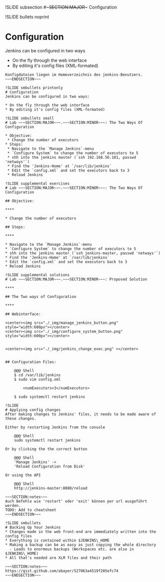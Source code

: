 !SLIDE subsection
#~~~SECTION:MAJOR~~~ Configuration

!SLIDE bullets noprint
# Configuration
Jenkins can be configured in two ways

* On the fly through the web interface
* By editing it's config files (XML-formated)

~~~SECTION:notes~~~
Konfigdateien liegen im Homeverzeichnis des jenkins-Benutzers.
~~~ENDSECTION~~~

!SLIDE smbullets printonly
# Configuration
Jenkins can be configured in two ways:

* On the fly through the web interface
* By editing it's config files (XML-formated)

!SLIDE smbullets small
# Lab ~~~SECTION:MAJOR~~~.~~~SECTION:MINOR~~~: The Two Ways Of Configuration

* Objective:
 * Change the number of executors
* Steps:
 * Navigate to the `Manage Jenkins`-menu
 * `Configure System` to change the number of executors to 5
 * shh into the jenkins master (`ssh 192.168.56.101, passwd 'netways'`)
 * Find the 'Jenkins-Home' at `/var/lib/jenkins`
 * Edit the `config.xml` and set the executors back to 3
 * Reload Jenkins

!SLIDE supplemental exercises
# Lab ~~~SECTION:MAJOR~~~.~~~SECTION:MINOR~~~: The Two Ways Of Configuration

## Objective:

****

* Change the number of executors

## Steps:

****

* Navigate to the `Manage Jenkins`-menu
* `Configure System` to change the number of executors to 5
* shh into the jenkins master (`ssh jenkins-master, passwd 'netways'`)
* Find the 'Jenkins-Home' at `/var/lib/jenkins`
* Edit the `config.xml` and set the executors back to 3
* Reload Jenkins

!SLIDE supplemental solutions
# Lab ~~~SECTION:MAJOR~~~.~~~SECTION:MINOR~~~: Proposed Solution

****

## The Two ways of Configuration

****

## Webinterface:

<center><img src="./_img/manage_jenkins_button.png" style="width:600px"></center>
<center><img src="./_img/configure_system_button.png" style="width:600px"></center>


<center><img src="./_img/jenkins_change_exec.png" ></center>


## Configuration Files:

    @@@ Shell
    $ cd /var/lib/jenkins
    $ sudo vim config.xml

        <numExecutors>3</numExecutors>

    $ sudo systemctl restart jenkins

!SLIDE
# Applying config changes
After making changes to Jenkins' files, it needs to be made aware of these changes.

Either by restarting Jenkins from the console

    @@@ Shell
    sudo systemctl restart jenkins

Or by clicking the the correct button

    @@@ Shell
	'Manage Jenkins' ->  
	'Reload Configuration from Disk'

Or using the API

	@@@ Shell
    http://jenkins-master:8080/reload  

~~~SECTION:notes~~~
Auch Befehle wie 'restart' oder 'exit' können per url ausgeführt werden.
TODO: Add to cheatsheet
~~~ENDSECTION~~~

!SLIDE smbullets
# Backing Up Your Jenkins
* Changes made in the web front-end are immediately written into the config files
* Everything is contained within $JENKINS\_HOME
* Making a backup can be as easy as just copying the whole directory
  - Leads to enormous backups (Workspaces etc. are also in $JENKINS\_HOME)
* All that's needed are XLM files and their path

~~~SECTION:notes~~~
https://gist.github.com/abayer/527063a4519f205efc74
~~~ENDSECTION~~~
